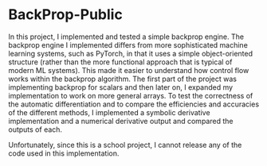 # BackProp-Public

In this project, I implemented and tested a simple backprop engine. The backprop engine I implemented differs from more sophisticated machine learning systems, such as PyTorch, in that it uses a simple object-oriented structure (rather than the more functional approach that is typical of modern ML systems). This made it easier to understand how control flow works within the backprop algorithm. The first part of the project was implementing backprop for scalars and then later on, I expanded my implementation to work on more general arrays. To test the correctness of the automatic differentiation and to compare the efficiencies and accuracies of the different methods, I implemented a symbolic derivative implementation and a numerical derivative output and compared the outputs of each.

Unfortunately, since this is a school project, I cannot release any of the code used in this implementation.
